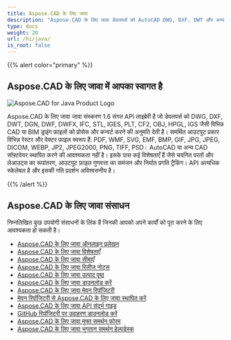 ```yaml
---
title: Aspose.CAD के लिए जावा
description: "Aspose.CAD के लिए जावा डेवलपर्स को AutoCAD DWG, DXF, DWT और अन्य CAD और BIM फ़ाइल स्वरूपों जैसे DGN, DWF, DWFX, IFC, STL, IGES, PLT, CF2, OBJ, HPGL, IGS को खोलने, पढ़ने और प्रोसेस करने की अनुमति देता है।"
type: docs
weight: 20
url: /hi/java/
is_root: false
---
```


{{% alert color="primary" %}}

## **Aspose.CAD के लिए जावा में आपका स्वागत है**

![Aspose.CAD for Java Product Logo](/cad/_assets/home_2.png)

Aspose.CAD के लिए जावा जावा संस्करण 1.6 संगत API लाइब्रेरी है जो डेवलपर्स को DWG, DXF, DWT, DGN, DWF, DWFX, IFC, STL, IGES, PLT, CF2, OBJ, HPGL, IGS जैसी विभिन्न CAD या BIM ड्राइंग फ़ाइलों को प्रोसेस और कन्वर्ट करने की अनुमति देती है। समर्थित आउटपुट प्रकार विभिन्न रेस्टर और वेक्टर फ़ाइल स्वरूप हैं: PDF, WMF, SVG, EMF, BMP, GIF, JPG, JPEG, DICOM, WEBP, JP2, JPEG2000, PNG, TIFF, PSD। AutoCAD या अन्य CAD सॉफ़्टवेयर स्थापित करने की आवश्यकता नहीं है।
इसके पास कई विशेषताएँ हैं जैसे चयनित परतों और लेआउट्स का रूपांतरण, आउटपुट फ़ाइल गुणवत्ता का समंजन और निर्यात प्रगति ट्रैकिंग। API अत्यधिक स्केलेबल है और इसकी गति प्रदर्शन अविश्वसनीय है।

{{% /alert %}}

## **Aspose.CAD के लिए जावा संसाधन**

निम्नलिखित कुछ उपयोगी संसाधनों के लिंक हैं जिनकी आपको अपने कार्यों को पूरा करने के लिए आवश्यकता हो सकती है।

- [Aspose.CAD के लिए जावा ऑनलाइन प्रलेखन](/hi/cad/java/)
- [Aspose.CAD के लिए जावा विशेषताएँ](/hi/cad/java/product-overview/#advanced-api-features)
- [Aspose.CAD के लिए जावा सीमाएँ](/hi/cad/java/product-overview/#not-yet-supported)
- [Aspose.CAD के लिए जावा रिलीज नोट्स](https://releases.aspose.com/cad/java/release-notes/)
- [Aspose.CAD के लिए जावा उत्पाद पृष्ठ](https://products.aspose.com/cad/java/)
- [Aspose.CAD के लिए जावा डाउनलोड करें](https://releases.aspose.com/cad/java/)
- [Aspose.CAD के लिए जावा मेवन रिपॉजिटरी](https://releases.aspose.com/java/repo/com/aspose/aspose-cad/)
- [मेवन रिपॉजिटरी से Aspose.CAD के लिए जावा स्थापित करें](/hi/cad/java/installation/)
- [Aspose.CAD के लिए जावा API संदर्भ गाइड](https://reference.aspose.com/cad/java)
- [GitHub रिपॉजिटरी पर उदाहरण डाउनलोड करें](https://github.com/aspose-cad/Aspose.CAD-for-Java)
- [Aspose.CAD के लिए जावा मुफ्त समर्थन फोरम](https://forum.aspose.com/c/cad/19)
- [Aspose.CAD के लिए जावा भुगतान समर्थन हेल्पडेस्क](https://helpdesk.aspose.com/)
